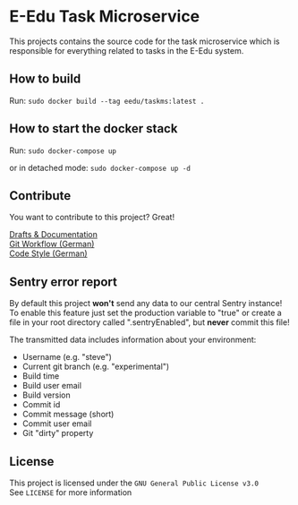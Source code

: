 # E-Edu Task Microservice

This projects contains the source code for the task microservice which
is responsible for everything related to tasks in the E-Edu system.

## How to build
Run:
```sudo docker build --tag eedu/taskms:latest .```

## How to start the docker stack
Run:
```sudo docker-compose up```

or in detached mode:
```sudo docker-compose up -d```

## Contribute

You want to contribute to this project? Great!

[Drafts & Documentation](https://github.com/E-Edu/draft-documents)<br>
[Git Workflow (German)](https://github.com/E-Edu/general/blob/master/guides/conventions.md)<br>
[Code Style (German)](https://github.com/E-Edu/general/blob/master/guides/conventions.md#code-style)

## Sentry error report

By default this project **won't** send any data to our central Sentry instance!
To enable this feature just set the production variable to "true" or create a file in your root directory called ".sentryEnabled", but
**never** commit this file!

The transmitted data includes information about your environment:
* Username (e.g. "steve")
* Current git branch (e.g. "experimental")
* Build time
* Build user email
* Build version
* Commit id
* Commit message (short)
* Commit user email
* Git "dirty" property

## License

This project is licensed under the `GNU General Public License v3.0`<br>
See `LICENSE` for more information